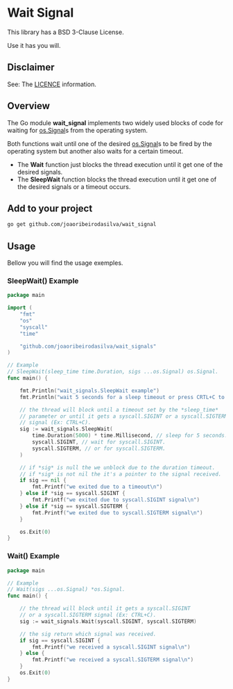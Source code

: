 # Wait Signal

This library has a BSD 3-Clause License.

Use it has you will.

## Disclaimer

See: The [LICENCE](https://github.com/joaoribeirodasilva/wait_signals/blob/main/LICENSE) information.

## Overview

The Go module **wait_signal** implements two widely used blocks of code for waiting for [os.Signal](https://pkg.go.dev/os#Signal)s from the operating system.

Both functions wait until one of the desired [os.Signal](https://pkg.go.dev/os#Signal)s to be fired by the operating system but another also waits for a certain timeout.

* The **Wait** function just blocks the thread execution until it get one of the desired signals.
* The **SleepWait** function blocks the thread execution until it get one of the desired signals or a timeout occurs.

## Add to your project

```bash
go get github.com/joaoribeirodasilva/wait_signal
```

## Usage

Bellow you will find the usage exemples.

### SleepWait() Example

```go
package main

import (
    "fmt"
    "os"
    "syscall"
    "time"

    "github.com/joaoribeirodasilva/wait_signals"
)

// Example
// SleepWait(sleep_time time.Duration, sigs ...os.Signal) os.Signal.
func main() {

    fmt.Println("wait_signals.SleepWait example")
    fmt.Println("wait 5 seconds for a sleep timeout or press CRTL+C to exit by a signal.")

    // the thread will block until a timeout set by the *sleep_time*
    // parameter or until it gets a syscall.SIGINT or a syscall.SIGTERM
    // signal (Ex: CTRL+C).
    sig := wait_signals.SleepWait(
        time.Duration(5000) * time.Millisecond, // sleep for 5 seconds.
        syscall.SIGINT, // wait for syscall.SIGINT.
        syscall.SIGTERM, // or for syscall.SIGTERM.
    )

    // if *sig* is null the we unblock due to the duration timeout.
    // if *sig* is not nil the it's a pointer to the signal received.
    if sig == nil {
        fmt.Printf("we exited due to a timeout\n")
    } else if *sig == syscall.SIGINT {
        fmt.Printf("we exited due to syscall.SIGINT signal\n")
    } else if *sig == syscall.SIGTERM {
        fmt.Printf("we exited due to syscall.SIGTERM signal\n")
    }

    os.Exit(0)
}
```

### Wait() Example

```go
package main

// Example
// Wait(sigs ...os.Signal) *os.Signal.
func main() {

    // the thread will block until it gets a syscall.SIGINT 
    // or a syscall.SIGTERM signal (Ex: CTRL+C).
    sig := wait_signals.Wait(syscall.SIGINT, syscall.SIGTERM)

    // the sig return which signal was received.
    if sig == syscall.SIGINT {
        fmt.Printf("we received a syscall.SIGINT signal\n")
    } else {
        fmt.Printf("we received a syscall.SIGTERM signal\n")
    }
    os.Exit(0)
}
```
